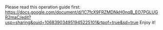 Please read this operation guide first: https://docs.google.com/document/d/1C7fcX9FRZMDNkH0nqB_EO7PGLUGR2maC/edit?usp=sharing&ouid=106839034951945225101&rtpof=true&sd=true
Enjoy it!
